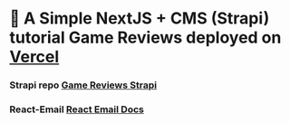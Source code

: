 # 🚀 A Simple NextJS + CMS (Strapi) tutorial Game Reviews deployed on [Vercel](https://nextjs-game-reviews.vercel.app/)

### Strapi repo [Game Reviews Strapi](https://github.com/liabilityquek/nextjs-tutorial-strapi-cms)

### React-Email [React Email Docs](https://react.email/docs/introduction)